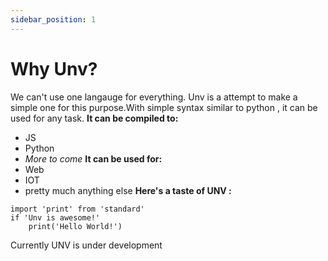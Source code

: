 ```yaml
---
sidebar_position: 1
---
```

# Why Unv?
We can't use one langauge for everything. Unv is a attempt to make a simple one for this purpose.With simple syntax similar to python , it can be used for any task.
**It can be compiled to:**
- JS
- Python
- *More to come*
**It can be used for:**
- Web
- IOT
- pretty much anything else
**Here's a taste of UNV :**
```
import 'print' from 'standard'
if 'Unv is awesome!'
    print('Hello World!')
```
Currently UNV is under development
